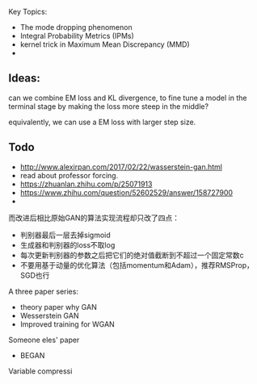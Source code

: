 Key Topics:
- The mode dropping phenomenon
- Integral Probability Metrics (IPMs)
- kernel trick in Maximum Mean Discrepancy (MMD)
- 

## Ideas:
can we combine EM loss and KL divergence, to fine tune a model in the terminal stage by making the loss more steep in the middle?

equivalently, we can use a EM loss with larger step size.


## Todo

- http://www.alexirpan.com/2017/02/22/wasserstein-gan.html
- read about professor forcing.
- https://zhuanlan.zhihu.com/p/25071913
- https://www.zhihu.com/question/52602529/answer/158727900
- 

而改进后相比原始GAN的算法实现流程却只改了四点：

- 判别器最后一层去掉sigmoid
- 生成器和判别器的loss不取log
- 每次更新判别器的参数之后把它们的绝对值截断到不超过一个固定常数c
- 不要用基于动量的优化算法（包括momentum和Adam），推荐RMSProp，SGD也行

A three paper series: 
- theory paper why GAN 
- Wesserstein GAN
- Improved training for WGAN

Someone eles' paper
- BEGAN

Variable compressi